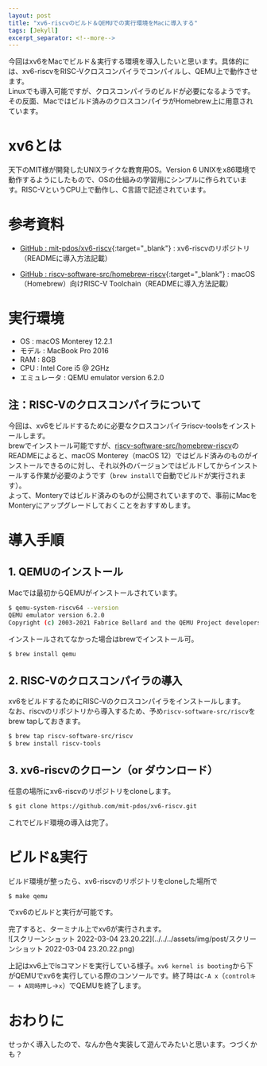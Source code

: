 ```yaml
---
layout: post
title: "xv6-riscvのビルド＆QEMUでの実行環境をMacに導入する"
tags: [Jekyll]
excerpt_separator: <!--more-->
---
```


今回はxv6をMacでビルド＆実行する環境を導入したいと思います。具体的には、xv6-riscvをRISC-Vクロスコンパイラでコンパイルし、QEMU上で動作させます。  
Linuxでも導入可能ですが、クロスコンパイラのビルドが必要になるようです。その反面、Macではビルド済みのクロスコンパイラがHomebrew上に用意されています。

<!--more-->  

# xv6とは

天下のMIT様が開発したUNIXライクな教育用OS。Version 6 UNIXをx86環境で動作するようにしたもので、OSの仕組みの学習用にシンプルに作られています。RISC-VというCPU上で動作し、C言語で記述されています。

# 参考資料

- [GitHub : mit-pdos/xv6-riscv](https://github.com/mit-pdos/xv6-riscv){:target="_blank"} : xv6-riscvのリポジトリ（READMEに導入方法記載）

- [GitHub : riscv-software-src/homebrew-riscv](https://github.com/riscv-software-src/homebrew-riscv){:target="_blank"} : macOS（Homebrew）向けRISC-V Toolchain（READMEに導入方法記載）

# 実行環境

- OS : macOS Monterey 12.2.1
- モデル : MacBook Pro 2016
- RAM : 8GB
- CPU : Intel Core i5 @ 2GHz
- エミュレータ : QEMU emulator version 6.2.0

## 注：RISC-Vのクロスコンパイラについて

今回は、xv6をビルドするために必要なクロスコンパイラriscv-toolsをインストールします。  
brewでインストール可能ですが、[riscv-software-src/homebrew-riscv](https://github.com/riscv-software-src/homebrew-riscv)のREADMEによると、macOS Monterey（macOS 12）ではビルド済みのものがインストールできるのに対し、それ以外のバージョンではビルドしてからインストールする作業が必要のようです（``brew install``で自動でビルドが実行されます）。  
よって、Monteryではビルド済みのものが公開されていますので、事前にMacをMonteryにアップグレードしておくことをおすすめします。



# 導入手順

## 1. QEMUのインストール

Macでは最初からQEMUがインストールされています。  

```bash
$ qemu-system-riscv64 --version
QEMU emulator version 6.2.0
Copyright (c) 2003-2021 Fabrice Bellard and the QEMU Project developers
```

インストールされてなかった場合はbrewでインストール可。

```bash
$ brew install qemu
```

## 2. RISC-Vのクロスコンパイラの導入

xv6をビルドするためにRISC-Vのクロスコンパイラをインストールします。  
なお、riscvのリポジトリから導入するため、予め``riscv-software-src/riscv``をbrew tapしておきます。

```bash
$ brew tap riscv-software-src/riscv
$ brew install riscv-tools
```

## 3. xv6-riscvのクローン（or ダウンロード）

任意の場所にxv6-riscvのリポジトリをcloneします。

```bash
$ git clone https://github.com/mit-pdos/xv6-riscv.git
```

これでビルド環境の導入は完了。

# ビルド&実行

ビルド環境が整ったら、xv6-riscvのリポジトリをcloneした場所で

```bash
$ make qemu
```

でxv6のビルドと実行が可能です。  

完了すると、ターミナル上でxv6が実行されます。  
![スクリーンショット 2022-03-04 23.20.22](../../../assets/img/post/スクリーンショット 2022-03-04 23.20.22.png)

上記はxv6上でlsコマンドを実行している様子。``xv6 kernel is booting``から下がQEMUでxv6を実行している際のコンソールです。終了時は``C-A x``（``controlキー + A同時押し``→``x``）でQEMUを終了します。

# おわりに

せっかく導入したので、なんか色々実装して遊んでみたいと思います。つづくかも？
